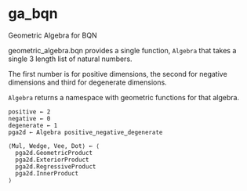 # ga_bqn
Geometric Algebra for BQN

geometric_algebra.bqn provides a single function, `Algebra` that takes a single 3 length list of natural numbers.

The first number is for positive dimensions, the second for negative dimensions and third for degenerate dimensions.

`Algebra` returns a namespace with geometric functions for that algebra.

```
positive ← 2
negative ← 0
degenerate ← 1
pga2d ← Algebra positive‿negative‿degenerate

⟨Mul, Wedge, Vee, Dot⟩ ← ⟨ 
  pga2d.GeometricProduct
  pga2d.ExteriorProduct
  pga2d.RegressiveProduct
  pga2d.InnerProduct
⟩
```
